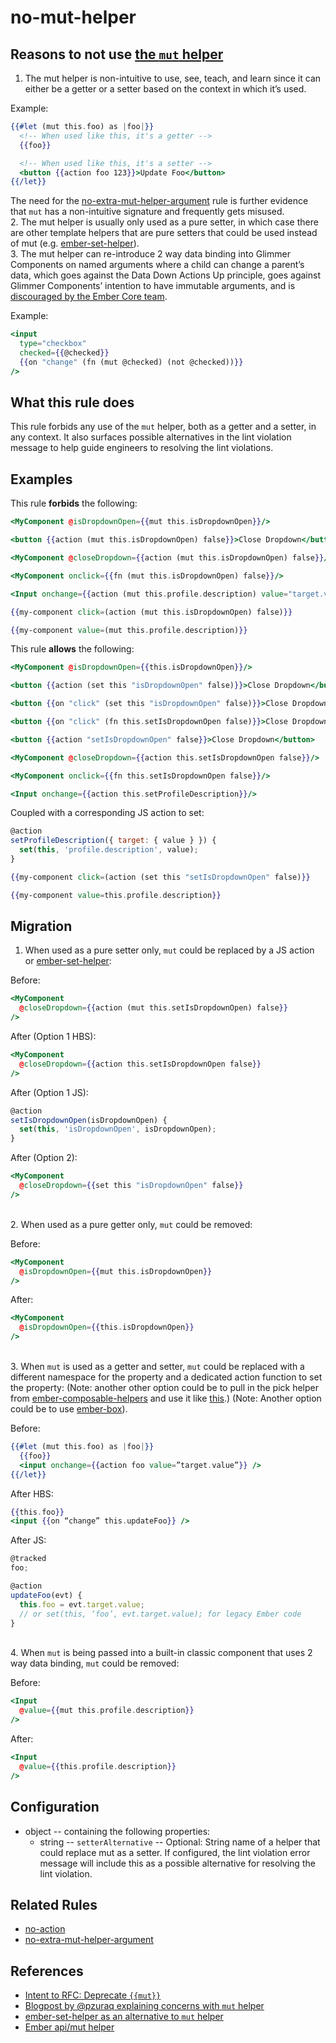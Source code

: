 # no-mut-helper

## Reasons to not use [the `mut` helper](https://api.emberjs.com/ember/release/classes/Ember.Templates.helpers/methods/each?anchor=mut)

1. The mut helper is non-intuitive to use, see, teach, and learn since it can either be a getter or a setter based on the context in which it’s used.

Example:

```hbs
{{#let (mut this.foo) as |foo|}}
  <!-- When used like this, it's a getter -->
  {{foo}}

  <!-- When used like this, it's a setter -->
  <button {{action foo 123}}>Update Foo</button>
{{/let}}
```

The need for the [no-extra-mut-helper-argument](no-extra-mut-helper-argument.md) rule is further evidence that `mut` has a non-intuitive signature and frequently gets misused.\
2. The mut helper is usually only used as a pure setter, in which case there are other template helpers that are pure setters that could be used instead of mut (e.g. [ember-set-helper](https://github.com/pzuraq/ember-set-helper)).\
3. The mut helper can re-introduce 2 way data binding into Glimmer Components on named arguments where a child can change a parent’s data, which goes against the Data Down Actions Up principle, goes against Glimmer Components’ intention to have immutable arguments, and is [discouraged by the Ember Core team](https://www.pzuraq.com/on-mut-and-2-way-binding/).

Example:

```hbs
<input
  type="checkbox"
  checked={{@checked}}
  {{on "change" (fn (mut @checked) (not @checked))}}
/>
```

## What this rule does

This rule forbids any use of the `mut` helper, both as a getter and a setter, in any context. It also
surfaces possible alternatives in the lint violation message to help guide engineers to resolving
the lint violations.

## Examples

This rule **forbids** the following:

```hbs
<MyComponent @isDropdownOpen={{mut this.isDropdownOpen}}/>
```

```hbs
<button {{action (mut this.isDropdownOpen) false}}>Close Dropdown</button>
```

```hbs
<MyComponent @closeDropdown={{action (mut this.isDropdownOpen) false}}/>
```

```hbs
<MyComponent onclick={{fn (mut this.isDropdownOpen) false}}/>
```

```hbs
<Input onchange={{action (mut this.profile.description) value="target.value"}}/>
```

```hbs
{{my-component click=(action (mut this.isDropdownOpen) false)}}
```

```hbs
{{my-component value=(mut this.profile.description)}}
```

This rule **allows** the following:

```hbs
<MyComponent @isDropdownOpen={{this.isDropdownOpen}}/>
```

```hbs
<button {{action (set this "isDropdownOpen" false)}}>Close Dropdown</button>
```

```hbs
<button {{on "click" (set this "isDropdownOpen" false)}}>Close Dropdown</button>
```

```hbs
<button {{on "click" (fn this.setIsDropdownOpen false)}}>Close Dropdown</button>
```

```hbs
<button {{action "setIsDropdownOpen" false}}>Close Dropdown</button>
```

```hbs
<MyComponent @closeDropdown={{action this.setIsDropdownOpen false}}/>
```

```hbs
<MyComponent onclick={{fn this.setIsDropdownOpen false}}/>
```

```hbs
<Input onchange={{action this.setProfileDescription}}/>
```

Coupled with a corresponding JS action to set:

```js
@action
setProfileDescription({ target: { value } }) {
  set(this, 'profile.description', value);
}
```

```hbs
{{my-component click=(action (set this "setIsDropdownOpen" false)}}
```

```hbs
{{my-component value=this.profile.description}}
```

## Migration

1. When used as a pure setter only, `mut` could be replaced by a JS action or [ember-set-helper](https://github.com/pzuraq/ember-set-helper):

Before:

```hbs
<MyComponent
  @closeDropdown={{action (mut this.setIsDropdownOpen) false}}
/>
```

After (Option 1 HBS):

```hbs
<MyComponent
  @closeDropdown={{action this.setIsDropdownOpen false}}
/>
```

After (Option 1 JS):

```js
@action
setIsDropdownOpen(isDropdownOpen) {
  set(this, 'isDropdownOpen', isDropdownOpen);
}
```

After (Option 2):

```hbs
<MyComponent
  @closeDropdown={{set this "isDropdownOpen" false}}
/>
```

\
2. When used as a pure getter only, `mut` could be removed:

Before:

```hbs
<MyComponent
  @isDropdownOpen={{mut this.isDropdownOpen}}
/>
```

After:

```hbs
<MyComponent
  @isDropdownOpen={{this.isDropdownOpen}}
/>
```

\
3. When `mut` is used as a getter and setter, `mut` could be replaced with a different namespace for the property and a dedicated action function to set the property: (Note: another other option could be to pull in the pick helper from [ember-composable-helpers](https://github.com/DockYard/ember-composable-helpers) and use it like [this](https://github.com/pzuraq/ember-set-helper#picking-values-with-ember-composable-helpers).) (Note: Another option could be to use [ember-box](https://github.com/pzuraq/ember-box)).

Before:

```hbs
{{#let (mut this.foo) as |foo|}}
  {{foo}}
  <input onchange={{action foo value=”target.value”}} />
{{/let}}
```

After HBS:

```hbs
{{this.foo}}
<input {{on “change” this.updateFoo}} />
```

After JS:

```js
@tracked
foo;

@action
updateFoo(evt) {
  this.foo = evt.target.value;
  // or set(this, ‘foo’, evt.target.value); for legacy Ember code
}
```

\
4. When `mut` is being passed into a built-in classic component that uses 2 way data binding, `mut` could be removed:

Before:

```hbs
<Input
  @value={{mut this.profile.description}}
/>
```

After:

```hbs
<Input
  @value={{this.profile.description}}
/>
```

## Configuration

* object -- containing the following properties:
  * string -- `setterAlternative` -- Optional: String name of a helper that could replace mut as a setter. If configured, the lint violation error message will include this as a possible alternative for resolving the lint violation.

## Related Rules

* [no-action](no-action.md)
* [no-extra-mut-helper-argument](no-extra-mut-helper-argument.md)

## References

* [Intent to RFC: Deprecate `{{mut}}`](https://github.com/emberjs/rfcs/issues/538)
* [Blogpost by @pzuraq explaining concerns with `mut` helper](https://www.pzuraq.com/on-mut-and-2-way-binding/)
* [ember-set-helper as an alternative to `mut` helper](https://github.com/pzuraq/ember-set-helper)
* [Ember api/mut helper](https://api.emberjs.com/ember/release/classes/Ember.Templates.helpers/methods/each?anchor=mut)
